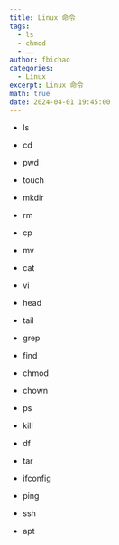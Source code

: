 ```yaml
---
title: Linux 命令
tags:
  - ls
  - chmod
  - ……
author: fbichao
categories: 
  - Linux
excerpt: Linux 命令
math: true
date: 2024-04-01 19:45:00
---
```


- ls

- cd

- pwd

- touch

- mkdir

- rm

- cp

- mv

- cat

- vi

- head

- tail

- grep

- find

- chmod

- chown

- ps

- kill

- df

- tar

- ifconfig


- ping

- ssh

- apt
